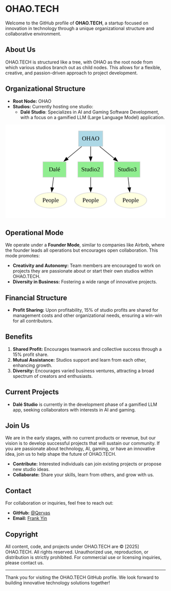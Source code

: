 # OHAO.TECH

Welcome to the GitHub profile of **OHAO.TECH**, a startup focused on innovation in technology through a unique organizational structure and collaborative environment.

## About Us

OHAO.TECH is structured like a tree, with OHAO as the root node from which various studios branch out as child nodes. This allows for a flexible, creative, and passion-driven approach to project development.

## Organizational Structure

- **Root Node:** OHAO
- **Studios:** Currently hosting one studio:
  - **Dalé Studio**: Specializes in AI and Gaming Software Development, with a focus on a gamified LLM (Large Language Model) application.

![1737766492034](image/README/1737766492034.png)

## Operational Mode

We operate under a **Founder Mode**, similar to companies like Airbnb, where the founder leads all operations but encourages open collaboration. This mode promotes:

- **Creativity and Autonomy:** Team members are encouraged to work on projects they are passionate about or start their own studios within OHAO.TECH.
- **Diversity in Business:** Fostering a wide range of innovative projects.

## Financial Structure

- **Profit Sharing:** Upon profitability, 15% of studio profits are shared for management costs and other organizational needs, ensuring a win-win for all contributors.

## Benefits

1. **Shared Profit:** Encourages teamwork and collective success through a 15% profit share.
2. **Mutual Assistance:** Studios support and learn from each other, enhancing growth.
3. **Diversity:** Encourages varied business ventures, attracting a broad spectrum of creators and enthusiasts.

## Current Projects

- **Dalé Studio** is currently in the development phase of a gamified LLM app, seeking collaborators with interests in AI and gaming.

## Join Us

We are in the early stages, with no current products or revenue, but our vision is to develop successful projects that will sustain our community. If you are passionate about technology, AI, gaming, or have an innovative idea, join us to help shape the future of OHAO.TECH.

- **Contribute:** Interested individuals can join existing projects or propose new studio ideas.
- **Collaborate:** Share your skills, learn from others, and grow with us.

## Contact

For collaboration or inquiries, feel free to reach out:

- **GitHub:** [@Qervas](https://github.com/Qervas/)
- **Email:** [Frank Yin](djmax96945147@outlook.com)

## Copyright

All content, code, and projects under OHAO.TECH are © [2025] OHAO.TECH. All rights reserved. Unauthorized use, reproduction, or distribution is strictly prohibited. For commercial use or licensing inquiries, please contact us.

---

Thank you for visiting the OHAO.TECH GitHub profile. We look forward to building innovative technology solutions together!
